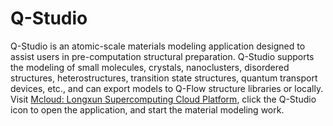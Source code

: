 # Q-Studio

Q-Studio is an atomic-scale materials modeling application designed to assist users in pre-computation structural preparation. Q-Studio supports the modeling of small molecules, crystals, nanoclusters, disordered structures, heterostructures, transition state structures, quantum transport devices, etc., and can export models to Q-Flow structure libraries or locally. Visit [Mcloud: Longxun Supercomputing Cloud Platform](https://mcloud.lonxun.com/), click the Q-Studio icon to open the application, and start the material modeling work.